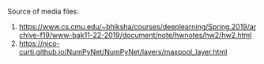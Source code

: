 Source of media files:

1. https://www.cs.cmu.edu/~bhiksha/courses/deeplearning/Spring.2019/archive-f19/www-bak11-22-2019/document/note/hwnotes/hw2/hw2.html
2. https://nico-curti.github.io/NumPyNet/NumPyNet/layers/maxpool_layer.html

